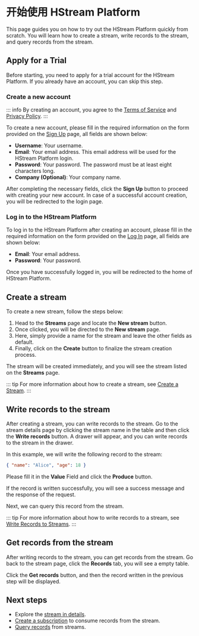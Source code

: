 # 开始使用 HStream Platform

This page guides you on how to try out the HStream Platform quickly from scratch.
You will learn how to create a stream, write records to the stream, and query records from the stream.

## Apply for a Trial

Before starting, you need to apply for a trial account for the HStream Platform.
If you already have an account, you can skip this step.

### Create a new account

<!-- FIXME: update policy links -->

::: info
By creating an account, you agree to the [Terms of Service](https://www.emqx.com/en/policy/terms-of-use) and [Privacy Policy](https://www.emqx.com/en/policy/privacy-policy).
:::

To create a new account, please fill in the required information on the form provided on the [Sign Up](https://platform.hstream.io/app/signup) page, all fields are shown below:

- **Username**: Your username.
- **Email**: Your email address. This email address will be used for the HStream Platform login.
- **Password**: Your password. The password must be at least eight characters long.
- **Company (Optional)**: Your company name.

After completing the necessary fields, click the **Sign Up** button to proceed with creating your new account. In case of a successful account creation, you will be redirected to the login page.

### Log in to the HStream Platform

To log in to the HStream Platform after creating an account, please fill in the required information on the form provided on the [Log In](https://platform.hstream.io/app/login) page, all fields are shown below:

- **Email**: Your email address.
- **Password**: Your password.

Once you have successfully logged in, you will be redirected to the home of HStream Platform.

## Create a stream

To create a new stream, follow the steps below:

1. Head to the **Streams** page and locate the **New stream** button.
2. Once clicked, you will be directed to the **New stream** page.
3. Here, simply provide a name for the stream and leave the other fields as default.
4. Finally, click on the **Create** button to finalize the stream creation process.

The stream will be created immediately, and you will see the stream listed on the **Streams** page.

::: tip
For more information about how to create a stream, see [Create a Stream](../platform/stream-in-platform.md#create-a-stream).
:::

## Write records to the stream

After creating a stream, you can write records to the stream. Go to the stream details page by clicking the stream name in the table and
then click the **Write records** button. A drawer will appear, and you can write records to the stream in the drawer.

In this example, we will write the following record to the stream:

```json
{ "name": "Alice", "age": 18 }
```

Please fill it in the **Value** Field and click the **Produce** button.

If the record is written successfully, you will see a success message and the response
of the request.

Next, we can query this record from the stream.

::: tip
For more information about how to write records to a stream, see [Write Records to Streams](../platform/write-in-platform.md).
:::

## Get records from the stream

After writing records to the stream, you can get records from the stream. Go back
to the stream page, click the **Records** tab, you will see a empty table.

Click the **Get records** button, and then the record written in the previous step will be displayed.

## Next steps

- Explore the [stream in details](../platform/stream-in-platform.md#view-stream-details).
- [Create a subscription](../platform/subscription-in-platform.md#create-a-subscription) to consume records from the stream.
- [Query records](../platform/write-in-platform.md#query-records) from streams.

